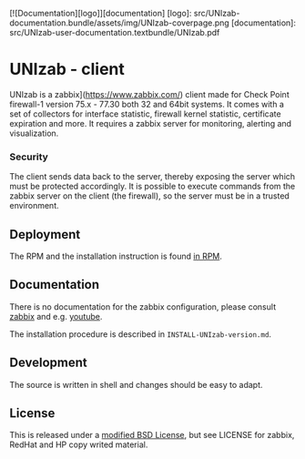 
[![Documentation][logo]][documentation]
[logo]: src/UNIzab-documentation.bundle/assets/img/UNIzab-coverpage.png
[documentation]: src/UNIzab-user-documentation.textbundle/UNIzab.pdf

# UNIzab - client

UNIzab is a zabbix](https://www.zabbix.com/) client made for Check Point
firewall-1 version 75.x - 77.30 both 32 and 64bit systems. It comes with
a set of collectors for interface statistic, firewall kernel statistic,
certificate expiration and more. It requires a zabbix server for monitoring,
alerting and visualization.

### Security

The client sends data back to the server, thereby exposing the server
which must be protected accordingly. It is possible to execute commands
from the zabbix server on the client (the firewall), so the server must
be in a trusted environment.

## Deployment

The RPM and the installation instruction is found [in RPM](RPM).

## Documentation

There is no documentation for the zabbix configuration, please consult
[zabbix](https://www.zabbix.com/) and e.g. [youtube](https://www.youtube.com/results?search_query=zabbi).

The installation procedure is described in `INSTALL-UNIzab-version.md`.

## Development

The source is written in shell and changes should be easy to adapt.

## License

This is released under a
[modified BSD License](https://opensource.org/licenses/BSD-3-Clause), but
see LICENSE for zabbix, RedHat and HP copy writed material.

